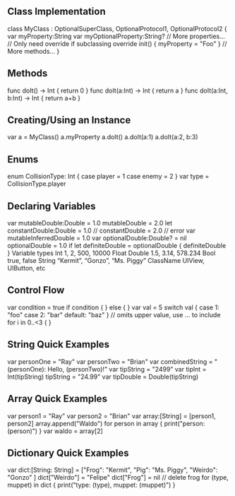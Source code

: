 ## Class Implementation 
class MyClass : OptionalSuperClass, OptionalProtocol1, OptionalProtocol2 { var myProperty:String var myOptionalProperty:String? // More properties... // Only need override if subclassing override init() { myProperty = "Foo" } // More methods... } 
## Methods 
func doIt() -> Int { return 0 } func doIt(a:Int) -> Int { return a } func doIt(a:Int, b:Int) -> Int { return a+b } 
## Creating/Using an Instance 
var a = MyClass() a.myProperty a.doIt() a.doIt(a:1) a.doIt(a:2, b:3) 
## Enums 
enum CollisionType: Int { case player = 1 case enemy = 2 } var type = CollisionType.player

## Declaring Variables 
var mutableDouble:Double = 1.0 mutableDouble = 2.0 let constantDouble:Double = 1.0 // constantDouble = 2.0 // error var mutableInferredDouble = 1.0 var optionalDouble:Double? = nil optionalDouble = 1.0 if let definiteDouble = optionalDouble { definiteDouble } Variable types Int 1, 2, 500, 10000 Float Double 1.5, 3.14, 578.234 Bool true, false String “Kermit”, “Gonzo”, “Ms. Piggy” ClassName UIView, UIButton, etc 

## Control Flow 
var condition = true if condition { } else { } var val = 5 switch val { case 1: "foo" case 2: "bar" default: "baz" } // omits upper value, use ... to include for i in 0..<3 { }

## String Quick Examples 
var personOne = "Ray" var personTwo = "Brian" var combinedString = "\(personOne): Hello, \(personTwo)!" var tipString = "2499" var tipInt = Int(tipString) tipString = "24.99" var tipDouble = Double(tipString) 

## Array Quick Examples 
var person1 = "Ray" var person2 = "Brian" var array:[String] = [person1, person2] array.append("Waldo") for person in array { print("person: \(person)") } var waldo = array[2] 

## Dictionary Quick Examples 
var dict:[String: String] = ["Frog": "Kermit", "Pig": "Ms. Piggy", "Weirdo": "Gonzo" ] dict["Weirdo"] = "Felipe" dict["Frog"] = nil // delete frog for (type, muppet) in dict { print("type: \(type), muppet: \(muppet)") }
<!--stackedit_data:
eyJoaXN0b3J5IjpbLTE4NDI2Mzk2NzRdfQ==
-->